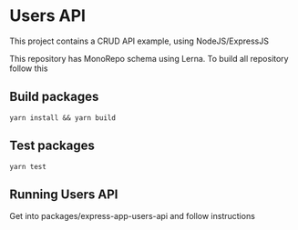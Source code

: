 # Users API

This project contains a CRUD API example, using NodeJS/ExpressJS

This repository has MonoRepo schema using Lerna.
To build all repository follow this

## Build packages

`yarn install && yarn build`

## Test packages

`yarn test`

## Running Users API

Get into packages/express-app-users-api and follow instructions
